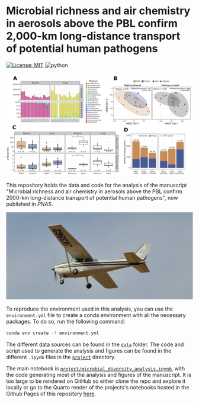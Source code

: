 # Microbial richness and air chemistry in aerosols above the PBL confirm 2,000-km long-distance transport of potential human pathogens

 [![License: MIT](https://img.shields.io/badge/License-MIT-yellow.svg)](https://opensource.org/licenses/MIT)
![python](https://img.shields.io/badge/python-3.10-orange?logo=Python&logoColor=white)

![Figure 3 from the manuscript](photos/readme_image.png)

This repository holds the data and code for the analysis of the manuscript "Microbial richness and air chemistry in aerosols above the PBL confirm 2000-km long-distance transport of potential
human pathogens", now published in *PNAS*.

![Shot of one of the flights made during the sampling campaign](photos/flight_photo.png)

To reproduce the environment used in this analysis, you can use the `environment.yml` file to create a conda environment with all the necessary packages. To do so, run the following command:

```bash
conda env create -f environment.yml
```


The different data sources can be found in the [`data`](/data/) folder. The code and script used to generate the analysis and figures can be found in the different `.ipynb` files in the [`project`](/project/) directory.


The main notebook is [`project/microbial_diversity_analysis.ipynb`](/project/microbial_diversity_analysis.ipynb), with the code generating most of the analysis and figures of the manuscript. It is too large to be rendered on GitHub so either clone the repo and explore it locally or go to the Quarto render of the projects's notebooks hosted in the Github Pages of this repository [here](https://airlabbcn.github.io/microbial-richness-troposphere).